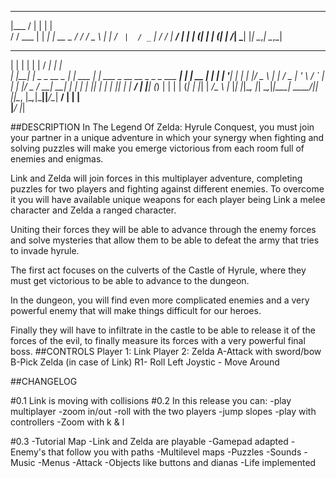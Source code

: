   ______         _       _         
 |___  /        | |     | |        
    / /    ___  | |   __| |   __ _ 
   / /    / _ \ | |  / _` |  / _` |
  / /__  |  __/ | | | (_| | | (_| |
 /_____|  \___| |_|  \__,_|  \__,_|
   _    _                  _         _____                                  _   
 | |  | |                | |       / ____|                                | |  
 | |__| |_   _ _ __ _   _| | ___  | |     ___  _ __   __ _ _   _  ___  ___| |_ 
 |  __  | | | | '__| | | | |/ _ \ | |    / _ \| '_ \ / _` | | | |/ _ \/ __| __|
 | |  | | |_| | |  | |_| | |  __/ | |___| (_) | | | | (_| | |_| |  __/\__ \ |_ 
 |_|  |_|\__, |_|   \__,_|_|\___|  \_____\___/|_| |_|\__, |\__,_|\___||___/\__|
          __/ |                                         | |                    
         |___/                                          |_|                    
        
        
 
 ##DESCRIPTION
 In The Legend Of Zelda: Hyrule Conquest, you must join your partner in a unique adventure in which your synergy when fighting and solving puzzles will make you emerge victorious from each room full of enemies and enigmas.

Link and Zelda will join forces in this multiplayer adventure, completing puzzles for two players and fighting against different enemies. To overcome it you will have available unique weapons for each player being Link a melee character and Zelda a ranged character.

Uniting their forces they will be able to advance through the enemy forces and solve mysteries that allow them to be able to defeat the army that tries to invade hyrule.

The first act focuses on the culverts of the Castle of Hyrule, where they must get victorious to be able to advance to the dungeon.

In the dungeon, you will find even more complicated enemies and a very powerful enemy that will make things difficult for our heroes.

Finally they will have to infiltrate in the castle to be able to release it of the forces of the evil, to finally measure its forces with a very powerful final boss.
 ##CONTROLS
 Player 1: Link
 Player 2: Zelda
 A-Attack with sword/bow
 B-Pick Zelda (in case of Link)
 R1- Roll
 Left Joystic  - Move Around
 
 
 ##CHANGELOG
 
 #0.1 Link is moving with collisions
 #0.2 In this release you can:
-play multiplayer
-zoom in/out
-roll with the two players
-jump slopes
-play with controllers
-Zoom with k & l

#0.3
-Tutorial Map
-Link and Zelda are playable
-Gamepad adapted
-Enemy's that follow you with paths
-Multilevel maps
-Puzzles
-Sounds
-Music
-Menus
-Attack
-Objects like buttons and dianas
-Life implemented

 
